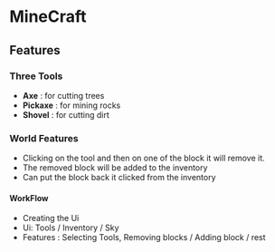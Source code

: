 # MineCraft

## Features

### Three Tools

- <strong>Axe</strong> : for cutting trees
- <strong>Pickaxe</strong> : for mining rocks
- <strong>Shovel</strong> : for cutting dirt

### World Features

- Clicking on the tool and then on one of the block it will remove it.
- The removed block will be added to the inventory
- Can put the block back it clicked from the inventory

#### WorkFlow

- Creating the Ui
- Ui: Tools / Inventory / Sky
- Features : Selecting Tools, Removing blocks / Adding block / rest 
  
